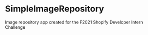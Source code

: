 # SimpleImageRepository
Image repository app created for the F2021 Shopify Developer Intern Challenge
